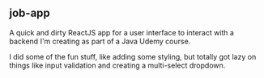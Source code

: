 ## job-app

A quick and dirty ReactJS app for a user interface to interact with a backend I'm creating as part of a Java Udemy course.

I did some of the fun stuff, like adding some styling, but totally got lazy on things like input validation and creating a multi-select dropdown.